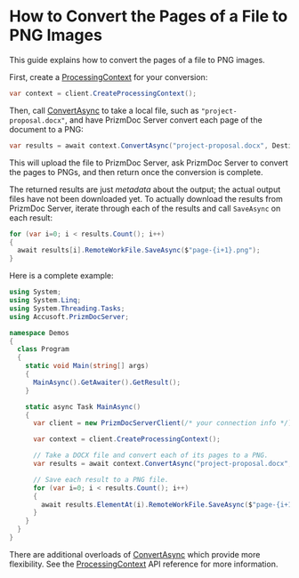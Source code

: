 # How to Convert the Pages of a File to PNG Images

This guide explains how to convert the pages of a file to PNG images.

First, create a [ProcessingContext] for your conversion:

```csharp
var context = client.CreateProcessingContext();
```

Then, call [ConvertAsync] to take a local file, such as
`"project-proposal.docx"`, and have PrizmDoc Server convert each page of the
document to a PNG:

```csharp
var results = await context.ConvertAsync("project-proposal.docx", DestinationFileFormat.Png);
```

This will upload the file to PrizmDoc Server, ask PrizmDoc Server to convert the
pages to PNGs, and then return once the conversion is complete.

The returned results are just _metadata_ about the output; the actual output
files have not been downloaded yet. To actually download the results from
PrizmDoc Server, iterate through each of the results and call
`SaveAsync` on each result:

```csharp
for (var i=0; i < results.Count(); i++)
{
  await results[i].RemoteWorkFile.SaveAsync($"page-{i+1}.png");
}
```

Here is a complete example:

```csharp
using System;
using System.Linq;
using System.Threading.Tasks;
using Accusoft.PrizmDocServer;

namespace Demos
{
  class Program
  {
    static void Main(string[] args)
    {
      MainAsync().GetAwaiter().GetResult();
    }

    static async Task MainAsync()
    {
      var client = new PrizmDocServerClient(/* your connection info */);

      var context = client.CreateProcessingContext();

      // Take a DOCX file and convert each of its pages to a PNG.
      var results = await context.ConvertAsync("project-proposal.docx", DestinationFileFormat.Png);

      // Save each result to a PNG file.
      for (var i=0; i < results.Count(); i++)
      {
        await results.ElementAt(i).RemoteWorkFile.SaveAsync($"page-{i+1}.png");
      }
    }
  }
}
```

There are additional overloads of [ConvertAsync] which provide more
flexibility. See the [ProcessingContext] API reference for more information.

[ProcessingContext]: xref:Accusoft.PrizmDocServer.ProcessingContext
[ConvertAsync]: xref:Accusoft.PrizmDocServer.ProcessingContext.ConvertAsync(System.String,Accusoft.PrizmDocServer.Conversion.DestinationFileFormat)
